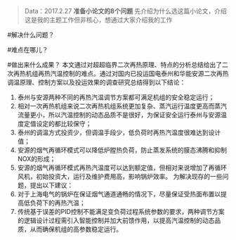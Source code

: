> Data：2017.2.27
> **准备小论文的8个问题**
先介绍为什么选这篇小论文，介绍这是我的主题工作但非核心，想通过大家介绍我的工作

#解决什么问题？

#难点在哪儿？

#做出来什么成果？
本文通过对超超临界二次再热原理、特点的分析总结给出了二次再热机组再热汽温控制的难点。通过对国内已投运国电泰州和华能安源二次再热调温原理、控制方案以及投运效果的调查研究总结得到以下结论：
1. 泰州与安源两种不同的再热汽温调节方案都可满足机组的安全稳定运行；
2. 相对一次再热机组来说二次再热机组系统更加复杂、蒸汽运行温度更高而蒸汽流量更小，所以汽温控制的动态品质不是很好，为保证安全运行泰州与安源温度定值设定的都比较保守；
3. 泰州的调温方式投资少，但调温手段少，低负荷时再热汽温度很难达到设计值；
4. 安源的烟气再循环模式可以降低炉膛热负荷，防止蒸发系统的膜态沸腾和抑制NOX的形成；
5. 安源的烟气再循环模式再热汽温度可以达到额定值，但相对来说增加了再循环风机，初始投资大，运行及维护费用高，影响锅炉效率。
为解决现存的一些问题，提出以下建议：
1. 对于上海电气的锅炉在保证烟气通道通畅的情况下，尽量保证受热面布置以提高低负荷下的再热汽温；
2. 传统基于误差的PID控制不能满足变负荷过程系统参数的要求，两种调节方案的逻辑设计过程需引入智能控制并加大前馈作用，以提高汽温控制的动态品质，从而确保机组的高参数稳定运行。
